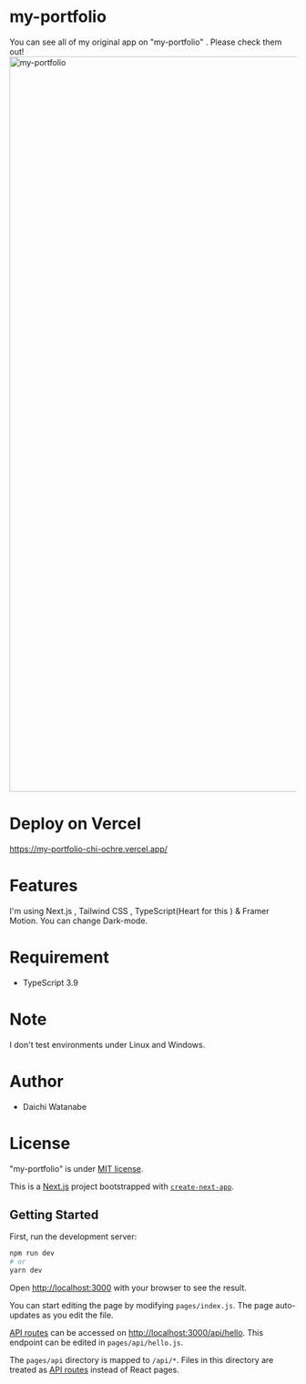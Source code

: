 # my-portfolio
You can see all of my original app on "my-portfolio" . Please check them out!
 <img width="1292" alt="my-portfolio" src="https://user-images.githubusercontent.com/72646084/128660089-97600c23-017c-49e7-ba10-65edc46ce0b2.png">
 
 
# Deploy on Vercel
https://my-portfolio-chi-ochre.vercel.app/


# Features
I'm using Next.js , Tailwind CSS , TypeScript(Heart for this ) & Framer Motion.
You can change Dark-mode.
 
# Requirement
* TypeScript 3.9
 
# Note
 
I don't test environments under Linux and Windows.
 
# Author
 
* Daichi Watanabe


# License
 
"my-portfolio" is under [MIT license](https://en.wikipedia.org/wiki/MIT_License).

This is a [Next.js](https://nextjs.org/) project bootstrapped with [`create-next-app`](https://github.com/vercel/next.js/tree/canary/packages/create-next-app).

## Getting Started

First, run the development server:

```bash
npm run dev
# or
yarn dev
```

Open [http://localhost:3000](http://localhost:3000) with your browser to see the result.

You can start editing the page by modifying `pages/index.js`. The page auto-updates as you edit the file.

[API routes](https://nextjs.org/docs/api-routes/introduction) can be accessed on [http://localhost:3000/api/hello](http://localhost:3000/api/hello). This endpoint can be edited in `pages/api/hello.js`.

The `pages/api` directory is mapped to `/api/*`. Files in this directory are treated as [API routes](https://nextjs.org/docs/api-routes/introduction) instead of React pages.



